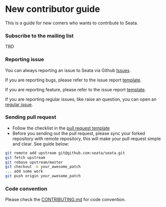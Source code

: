 # New contributor guide

This is a guide for new comers who wants to contribute to Seata.

### Subscribe to the mailing list

TBD

### Reporting issue

You can always reporting an issue to Seata via Github [Issues](https://github.com/seata/seata/issues).

If you are reporting bugs, please refer to the issue report [template](https://github.com/seata/seata/issues/new?template=BUG_REPORT.md).

If you are reporting feature, please refer to the issue report [template](https://github.com/seata/seata/issues/new?template=FEATURE_REQUEST.md).

If you are reporting regular issues, like raise an question, you can open an [regular issue](https://github.com/seata/seata/issues/new).

### Sending pull request

* Follow the checklist in the [pull request template](https://github.com/seata/seata/blob/develop/.github/PULL_REQUEST_TEMPLATE.md)
* Before you sending out the pull request, please sync your forked repository with remote repository, this will make your pull request simple and clear. See guide below:

```sh
git remote add upstream git@github.com:seata/seata.git
git fetch upstream
git rebase upstream/master
git checkout -b your_awesome_patch
... add some work
git push origin your_awesome_patch
```

### Code convention

Please check the [CONTRIBUTING.md](https://github.com/seata/seata/blob/develop/CONTRIBUTING.md) for code convention.
